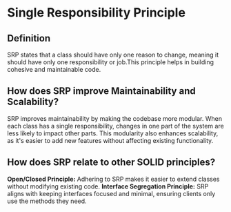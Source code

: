 # Single Responsibility Principle

## Definition

SRP states that a class should have only one reason to change, meaning it should have only one responsibility or job.This principle helps in building cohesive and maintainable code.

## How does SRP improve Maintainability and Scalability?

SRP improves maintainability by making the codebase more modular.
When each class has a single responsibility, changes in one part of the system are less likely to impact other parts.
This modularity also enhances scalability, as it's easier to add new features without affecting existing functionality.

## How does SRP relate to other SOLID principles?

**Open/Closed Principle:** Adhering to SRP makes it easier to extend classes without modifying existing code.
**Interface Segregation Principle:** SRP aligns with keeping interfaces focused and minimal, ensuring clients only use the methods they need.

